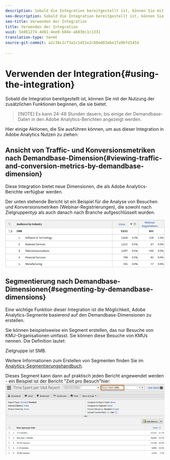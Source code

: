 ```yaml
---
description: Sobald die Integration bereitgestellt ist, können Sie mit der Nutzung der zusätzlichen Funktionen beginnen, die sie bietet.
seo-description: Sobald die Integration bereitgestellt ist, können Sie mit der Nutzung der zusätzlichen Funktionen beginnen, die sie bietet.
seo-title: Verwenden der Integration
title: Verwenden der Integration
uuid: 5e861274-4d81-4ee0-b84e-ab83bc1c1331
translation-type: tm+mt
source-git-commit: a2c38c2cf3a2c1451e2c60e003ebe1fa9bfd145d

---
```



# Verwenden der Integration{#using-the-integration}

Sobald die Integration bereitgestellt ist, können Sie mit der Nutzung der zusätzlichen Funktionen beginnen, die sie bietet.

> [!NOTE] Es kann 24-48 Stunden dauern, bis einige der Demandbase-Daten in den Adobe Analytics-Berichten angezeigt werden.

Hier einige Aktionen, die Sie ausführen können, um aus dieser Integration in Adobe Analytics Nutzen zu ziehen:

## Ansicht von Traffic- und Konversionsmetriken nach Demandbase-Dimension{#viewing-traffic-and-conversion-metrics-by-demandbase-dimension}

Diese Integration bietet neue Dimensionen, die als Adobe Analytics-Berichte verfügbar werden.

Der unten stehende Bericht ist ein Beispiel für die Analyse von Besuchen und Konversionsmetriken (Webinar-Registrierungen), die sowohl nach Zielgruppentyp als auch danach nach Branche aufgeschlüsselt wurden.

![](assets/metrics_db_dimensions.png)

## Segmentierung nach Demandbase-Dimensionen{#segmenting-by-demandbase-dimensions}

Eine wichtige Funktion dieser Integration ist die Möglichkeit, Adobe Analytics-Segmente basierend auf den Demandbase-Dimensionen zu erstellen.

Sie können beispielsweise ein Segment erstellen, das nur Besuche von KMU-Organisationen umfasst. Sie können diese Besuche von KMUs nennen. Die Definition lautet:

Zielgruppe ist SMB.

Weitere Informationen zum Erstellen von Segmenten finden Sie im [Analytics-Segmentierungshandbuch](https://marketing.adobe.com/resources/help/en_US/analytics/segment/).

Dieses Segment kann dann auf praktisch jeden Bericht angewendet werden - ein Beispiel ist der Bericht "Zeit pro Besuch"hier: ![](assets/segment_applied_report.png)
